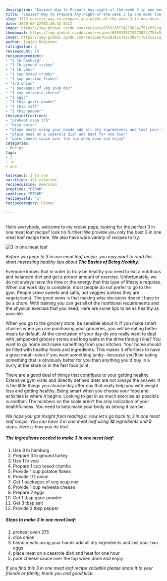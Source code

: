 ```yaml
---
description: "Easiest Way to Prepare Any-night-of-the-week 3 in one meat loaf"
title: "Easiest Way to Prepare Any-night-of-the-week 3 in one meat loaf"
slug: 3772-easiest-way-to-prepare-any-night-of-the-week-3-in-one-meat-loaf
date: 2020-09-22T02:30:52.631Z
image: https://img-global.cpcdn.com/recipes/6559195174273024/751x532cq70/3-in-one-meat-loaf-recipe-main-photo.jpg
thumbnail: https://img-global.cpcdn.com/recipes/6559195174273024/751x532cq70/3-in-one-meat-loaf-recipe-main-photo.jpg
cover: https://img-global.cpcdn.com/recipes/6559195174273024/751x532cq70/3-in-one-meat-loaf-recipe-main-photo.jpg
author: Isaiah Robinson
ratingvalue: 4
reviewcount: 14
recipeingredient:
- "3 lb hamburg"
- "3 lb ground turkey"
- "1 lb veal"
- "1 cup bread crumbs"
- "1 cup potatoe flakes"
- "1/2 onion"
- "1 packages of veg soup mix"
- "1 cup velveeta cheese"
- "2 eggs"
- "1 tbsp garic powder"
- "3 tbsp salt"
- "2 tbsp pepper"
recipeinstructions:
- "preheat oven 375"
- "dice onion"
- "blend meats using your hands add all dry ingredients and last your two eggs"
- "place meat on a caserole dish and heat for one hour"
- "pore cheese sauce over the top when done and enjoy"
categories:
- Recipe
tags:
- 3
- in
- one

katakunci: 3 in one 
nutrition: 123 calories
recipecuisine: American
preptime: "PT34M"
cooktime: "PT38M"
recipeyield: "1"
recipecategory: Dinner

---
```

<br>
Hello everybody, welcome to my recipe page, looking for the perfect 3 in one meat loaf recipe? look no further! We provide you only the best 3 in one meat loaf recipe here. We also have wide variety of recipes to try.
<br>


![3 in one meat loaf](https://img-global.cpcdn.com/recipes/6559195174273024/751x532cq70/3-in-one-meat-loaf-recipe-main-photo.jpg)

<i>Before you jump to 3 in one meat loaf recipe, you may want to read this short interesting healthy tips about <strong>The Basics of Being Healthy</strong>.</i>

Everyone knows that in order to truly be healthy you need to eat a nutritious and balanced diet and get a proper amount of exercise. Unfortunately, we do not always have the time or the energy that this type of lifestyle requires. When our work day is complete, most people do not prefer to go to the gym. People crave sweets and salts, not veggies (unless they are vegetarians). The good news is that making wise decisions doesn’t have to be a chore. With training you can get all of the nutritional requirements and the physical exercise that you need. Here are some tips to be as healthy as possible.

When you go to the grocery store, be sensible about it. If you make smart choices when you are purchasing your groceries, you will be eating better meals by default. At the conclusion of your day do you really want to deal with jampacked grocery stores and long waits in the drive through line? You want to go home and make something from your kitchen. Your home should be filled with healthy foods and ingredients. This makes it effortless to have a great meal--even if you want something junky--because you'll be eating something that is obviously better for you than anything you'd buy in a hurry at the store or in the fast food joint.

There are a good deal of things that contribute to your getting healthy. Extensive gym visits and directly defined diets are not always the answer. It is the little things you choose day after day that really help you with weight loss and getting healthy. Being smart when you choose your food and activities is where it begins. Looking to get in as much exercise as possible is another. The numbers on the scale aren't the only indication of your healthfulness. You need to help make your body as strong it can be. 


<i>We hope you got insight from reading it, now let's go back to 3 in one meat loaf recipe. You can have 3 in one meat loaf using <strong>12</strong> ingredients and <strong>5</strong> steps. Here is how you do that.
</i>

##### The ingredients needed to make 3 in one meat loaf:

1. Use 3 lb hamburg
1. Prepare 3 lb ground turkey
1. Use 1 lb veal
1. Prepare 1 cup bread crumbs
1. Provide 1 cup potatoe flakes
1. Provide 1/2 onion
1. Get 1 packages of veg soup mix
1. Provide 1 cup velveeta cheese
1. Prepare 2 eggs
1. Get 1 tbsp garic powder
1. Get 3 tbsp salt
1. Provide 2 tbsp pepper


##### Steps to make 3 in one meat loaf:

1. preheat oven 375
1. dice onion
1. blend meats using your hands add all dry ingredients and last your two eggs
1. place meat on a caserole dish and heat for one hour
1. pore cheese sauce over the top when done and enjoy


<i>If you find this 3 in one meat loaf recipe valuable please share it to your friends or family, thank you and good luck.</i>
